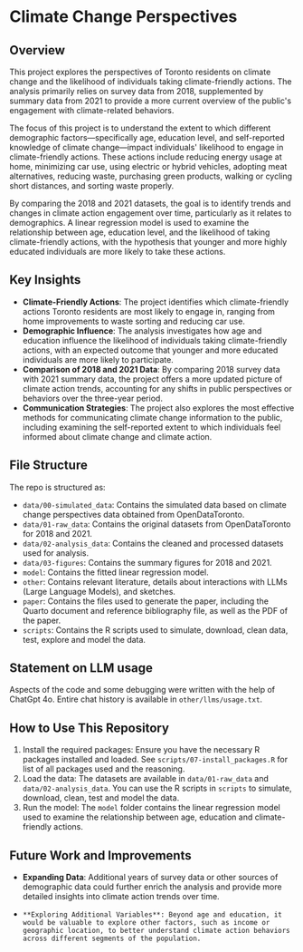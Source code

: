 # Climate Change Perspectives

## Overview
This project explores the perspectives of Toronto residents on climate change and the likelihood of individuals taking climate-friendly actions. The analysis primarily relies on survey data from 2018, supplemented by summary data from 2021 to provide a more current overview of the public's engagement with climate-related behaviors.

The focus of this project is to understand the extent to which different demographic factors—specifically age, education level, and self-reported knowledge of climate change—impact individuals' likelihood to engage in climate-friendly actions. These actions include reducing energy usage at home, minimizing car use, using electric or hybrid vehicles, adopting meat alternatives, reducing waste, purchasing green products, walking or cycling short distances, and sorting waste properly.

By comparing the 2018 and 2021 datasets, the goal is to identify trends and changes in climate action engagement over time, particularly as it relates to demographics. A linear regression model is used to examine the relationship between age, education level, and the likelihood of taking climate-friendly actions, with the hypothesis that younger and more highly educated individuals are more likely to take these actions.


## Key Insights
-   **Climate-Friendly Actions**: The project identifies which climate-friendly actions Toronto residents are most likely to engage in, ranging from home improvements to waste sorting and reducing car use.
-    **Demographic Influence**: The analysis investigates how age and education influence the likelihood of individuals taking climate-friendly actions, with an expected outcome that younger and more educated individuals are more likely to participate.
-    **Comparison of 2018 and 2021 Data**:  By comparing 2018 survey data with 2021 summary data, the project offers a more updated picture of climate action trends, accounting for any shifts in public perspectives or behaviors over the three-year period.
-    **Communication Strategies**: The project also explores the most effective methods for communicating climate change information to the public, including examining the self-reported extent to which individuals feel informed about climate change and climate action.


## File Structure

The repo is structured as:

-   `data/00-simulated_data`: Contains the simulated data based on climate change perspectives data obtained from OpenDataToronto.
-   `data/01-raw_data`: Contains the original datasets from OpenDataToronto for 2018 and 2021.
-   `data/02-analysis_data`: Contains the cleaned and processed datasets used for analysis.
-   `data/03-figures`: Contains the summary figures for 2018 and 2021.
-   `model`: Contains the fitted linear regression model.
-   `other`: Contains relevant literature, details about interactions with LLMs (Large Language Models), and sketches.
-   `paper`: Contains the files used to generate the paper, including the Quarto document and reference bibliography file, as well as the PDF of the paper. 
-   `scripts`: Contains the R scripts used to simulate, download, clean data, test, explore and model the data. 


## Statement on LLM usage
Aspects of the code and some debugging were written with the help of ChatGpt 4o. Entire chat history is available in `other/llms/usage.txt`.

## How to Use This Repository
1. Install the required packages: Ensure you have the necessary R packages installed and loaded. See `scripts/07-install_packages.R` for list of all packages used and the reasoning. 
2. Load the data: The datasets are available in `data/01-raw_data` and `data/02-analysis_data`. You can use the R scripts in `scripts` to simulate, download, clean, test and model the data. 
3. Run the model: The `model` folder contains the linear regression model used to examine the relationship between age, education and climate-friendly actions. 

## Future Work and Improvements
-    **Expanding Data**: Additional years of survey data or other sources of demographic data could further enrich the analysis and provide more detailed insights into climate action trends over time.
-     **Exploring Additional Variables**: Beyond age and education, it would be valuable to explore other factors, such as income or geographic location, to better understand climate action behaviors across different segments of the population.



